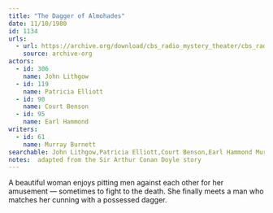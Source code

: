 ```yaml
---
title: "The Dagger of Almohades"
date: 11/10/1980
id: 1134
urls: 
  - url: https://archive.org/download/cbs_radio_mystery_theater/cbs_radio_mystery_theater-1101-1150.zip/cbs_radio_mystery_theater-1101-1150%2Fcbsrmt_1134_the_dagger_of_almohades.mp3
    source: archive-org
actors:  
  - id: 306
    name: John Lithgow  
  - id: 119
    name: Patricia Elliott  
  - id: 90
    name: Court Benson  
  - id: 95
    name: Earl Hammond
writers:  
  - id: 61
    name: Murray Burnett
searchable: John Lithgow,Patricia Elliott,Court Benson,Earl Hammond Murray Burnett
notes:  adapted from the Sir Arthur Conan Doyle story
---
```

A beautiful woman enjoys pitting men against each other for her amusement — sometimes to fight to the death. She finally meets a man who matches her cunning with a possessed dagger.